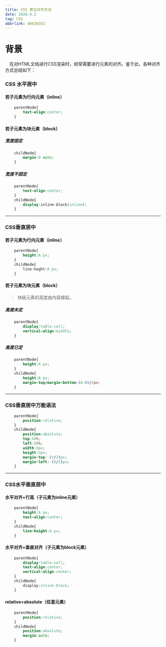```yaml
---
title: CSS 常见对齐方式
date: 2020.4.2
tag: CSS
abbrlink: d0426352
---
```

# 背景
&emsp;在对HTML文档进行CSS渲染时，经常需要进行元素的对齐。鉴于此，各种对齐方式总结如下：
<!--more-->
### CSS 水平居中
#### 若子元素为行内元素（inline）
~~~css
    parentNode{
        text-align:center;
    }
~~~
#### 若子元素为块元素（block）
##### 宽度固定 
~~~css
    childNode{
        margin:0 auto;
    }
~~~
##### 宽度不固定
~~~css
    parentNode{
        text-align:center;
    }
    childNode{
        display:inline-block(inline);
    }
~~~
*** 
### CSS垂直居中
#### 若子元素为行内元素（inline）
~~~css
    parentNode{
        height:A px;
    }
    childNode{
        line-heght:A px;
    }
~~~
#### 若子元素为块元素（block）
> 块级元素的高度由内容撑起。
##### 高度未定
~~~css
    parentNode{
        display:table-cell;
        vertical-align:middle;
    }
~~~
##### 高度已定
~~~css
    parentNode{
        height:A px;
    }
    childNode{
        height:B px;
        margin-top/margin-bottom:(A-B)/2px; 
    }
~~~
***
### CSS垂直居中万能语法
~~~css
    parentNode{
        position:relative;
    }
    childNode{
        position:absolute;
        top:50%;
        left:50%;
        width:Xpx;
        height:Ypx;
        margin-top:-(Y/2)px;
        margin-left:-(X/2)px;
    }
~~~
***
### CSS水平垂直居中
#### 水平对齐+行高（子元素为inline元素）
~~~css
    parentNode{
        height:A px;
        text-align:center;
    }
    childNode{
        line-height:A px;
    }
~~~
#### 水平对齐+垂直对齐（子元素为block元素）
~~~css
    parentNode{
        display:table-cell;
        text-align:center;
        vertical-align:center;
    }
    childNode{
        diaplay:inline-block;
    }
~~~
#### relative+absolute（任意元素）
~~~css
    parentNode{
        position:relative;
    }
    childNode{
        position:absolute;
        margin:auto;
    }
~~~